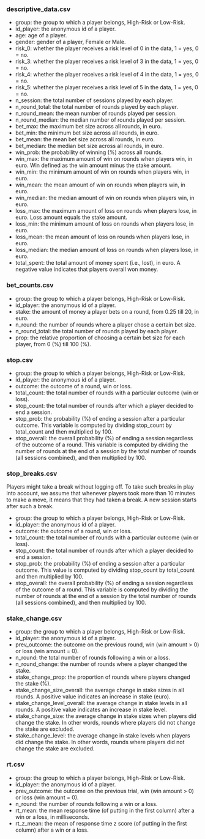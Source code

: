### descriptive_data.csv

* group: the group to which a player belongs, High-Risk or Low-Risk.
* id_player: the anonymous id of a player.
* age: age of a player.
* gender: gender of a player, Female or Male.
* risk_0: whether the player receives a risk level of 0 in the data, 1 = yes, 0 = no.
* risk_3: whether the player receives a risk level of 3 in the data, 1 = yes, 0 = no.
* risk_4: whether the player receives a risk level of 4 in the data, 1 = yes, 0 = no.
* risk_5: whether the player receives a risk level of 5 in the data, 1 = yes, 0 = no.
* n_session: the total number of sessions played by each player.
* n_round_total: the total number of rounds played by each player.
* n_round_mean: the mean number of rounds played per session.
* n_round_median: the median number of rounds played per session.
* bet_max: the maximum bet size across all rounds, in euro.
* bet_min: the minimum bet size across all rounds, in euro.
* bet_mean: the mean bet size across all rounds, in euro.
* bet_median: the median bet size across all rounds, in euro.
* win_prob: the probability of winning (%) across all rounds.
* win_max: the maximum amount of win on rounds when players win, in euro. Win defined as the win amount minus the stake amount.
* win_min: the minimum amount of win on rounds when players win, in euro.
* win_mean: the mean amount of win on rounds when players win, in euro.
* win_median:  the median amount of win on rounds when players win, in euro.
* loss_max: the maximum amount of loss on rounds when players lose, in euro. Loss amount equals the stake amount.
* loss_min: the minimum amount of loss on rounds when players lose, in euro.
* loss_mean: the mean amount of loss on rounds when players lose, in euro.
* loss_median: the median amount of loss on rounds when players lose, in euro.
* total_spent: the total amount of money spent (i.e., lost), in euro. A negative value indicates that players overall won money.

### bet_counts.csv

* group: the group to which a player belongs, High-Risk or Low-Risk.
* id_player: the anonymous id of a player.
* stake: the amount of money a player bets on a round, from 0.25 till 20, in euro.
* n_round: the number of rounds where a player chose a certain bet size.
* n_round_total: the total number of rounds played by each player.
* prop: the relative proportion of choosing a certain bet size for each player, from 0 (%) till 100 (%).

### stop.csv

* group: the group to which a player belongs, High-Risk or Low-Risk.
* id_player: the anonymous id of a player.
* outcome: the outcome of a round, win or loss.
* total_count: the total number of rounds with a particular outcome (win or loss).
* stop_count: the total number of rounds after which a player decided to end a session.
* stop_prob: the probability (%) of ending a session after a particular outcome. This variable is computed by dividing stop_count by total_count and then multiplied by 100.
* stop_overall: the overall probability (%) of ending a session regardless of the outcome of a round. This variable is computed by dividing the number of rounds at the end of a session by the total number of rounds (all sessions combined), and then multiplied by 100.

### stop_breaks.csv

Players might take a break without logging off. To take such breaks in play into account, we assume that whenever players took more than 10 minutes to make a move, it means that they had taken a break. A new session starts after such a break.

* group: the group to which a player belongs, High-Risk or Low-Risk.
* id_player: the anonymous id of a player.
* outcome: the outcome of a round, win or loss.
* total_count: the total number of rounds with a particular outcome (win or loss).
* stop_count: the total number of rounds after which a player decided to end a session.
* stop_prob: the probability (%) of ending a session after a particular outcome. This value is computed by dividing stop_count by total_count and then multiplied by 100.
* stop_overall: the overall probability (%) of ending a session regardless of the outcome of a round. This variable is computed by dividing the number of rounds at the end of a session by the total number of rounds (all sessions combined), and then multiplied by 100.

### stake_change.csv

* group: the group to which a player belongs, High-Risk or Low-Risk.
* id_player: the anonymous id of a player.
* prev_outcome: the outcome on the previous round, win (win amount > 0) or loss (win amount = 0).
* n_round: the total number of rounds following a win or a loss.
* n_round_change: the number of rounds where a player changed the stake.
* stake_change_prop: the proportion of rounds where players changed the stake (%).
* stake_change_size_overall: the average change in stake sizes in all rounds. A positive value indicates an increase in stake (euro).
* stake_change_level_overall: the average change in stake levels in all rounds. A positive value indicates an increase in stake level.
* stake_change_size: the average change in stake sizes when players did change the stake. In other words, rounds where players did not change the stake are excluded.
* stake_change_level: the average change in stake levels when players did change the stake. In other words, rounds where players did not change the stake are excluded.

### rt.csv

* group: the group to which a player belongs, High-Risk or Low-Risk.
* id_player: the anonymous id of a player.
* prev_outcome: the outcome on the previous trial, win (win amount > 0) or loss (win amount = 0).
* n_round: the number of rounds following a win or a loss.
* rt_mean: the mean response time (of putting in the first column) after a win or a loss, in milliseconds.
* rt_z_mean: the mean of response time z score (of putting in the first column) after a win or a loss.
